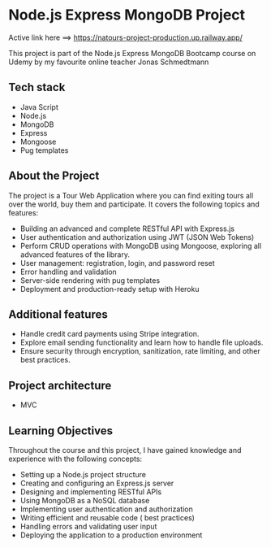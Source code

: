 # Node.js Express MongoDB Project

Active link here ==> https://natours-project-production.up.railway.app/

This project is part of the Node.js Express MongoDB Bootcamp course on Udemy by my favourite online teacher Jonas Schmedtmann

## Tech stack

- Java Script
- Node.js
- MongoDB
- Express
- Mongoose
- Pug templates

## About the Project

The project is a Tour Web Application where you can find exiting tours all over the world, buy them and participate. It covers the following topics and features:

- Building an advanced and complete RESTful API with Express.js
- User authentication and authorization using JWT (JSON Web Tokens)
- Perform CRUD operations with MongoDB using Mongoose, exploring all advanced features of the library.
- User management: registration, login, and password reset
- Error handling and validation
- Server-side rendering with pug templates
- Deployment and production-ready setup with Heroku

## Additional features

- Handle credit card payments using Stripe integration.
- Explore email sending functionality and learn how to handle file uploads.
- Ensure security through encryption, sanitization, rate limiting, and other best practices.

## Project architecture

- MVC

## Learning Objectives

Throughout the course and this project, I have gained knowledge and experience with the following concepts:

- Setting up a Node.js project structure
- Creating and configuring an Express.js server
- Designing and implementing RESTful APIs
- Using MongoDB as a NoSQL database
- Implementing user authentication and authorization
- Writing efficient and reusable code ( best practices)
- Handling errors and validating user input
- Deploying the application to a production environment

